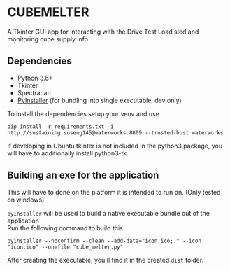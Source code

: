# CUBEMELTER
A Tkinter GUI app for interacting with the Drive Test Load sled and monitoring cube supply info


## Dependencies
* Python 3.6+
* Tkinter
* Spectracan
* [PyInstaller](https://pyinstaller.readthedocs.io/en/stable/) (for bundling into single executable, dev only)

To install the dependencies setup your venv and use
```
pip install -r requirements.txt -i http://sustaining:suseng145@waterworks:8809 --trusted-host waterworks
```

If developing in Ubuntu tkinter is not included in the python3 package, you will have to additionally install python3-tk

## Building an exe for the application
This will have to done on the platform it is intended to run on. (Only tested on windows)

`pyinstaller` will be used to build a native executable bundle out of the application \
Run the following command to build this
```
pyinstaller --noconfirm --clean --add-data="icon.ico;." --icon "icon.ico" --onefile "cube_melter.py"
```

After creating the executable, you'll find it in the created `dist` folder. 
